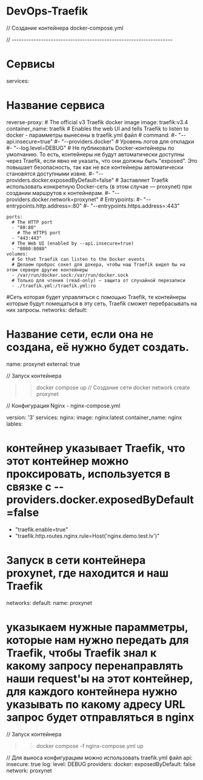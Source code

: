 # DevOps-Traefik


// Создание контейнера
docker-compose.yml


// ------------------------------------------------------------------


# Сервисы
services:
  # Название сервиса 
  reverse-proxy:
    # The official v3 Traefik docker image
    image: traefik:v3.4
    container_name: traefik
    # Enables the web UI and tells Traefik to listen to docker - парамметры вынесены в traefik.yml файл
    # command: 
      #- "--api.insecure=true" 
      #- "--providers.docker"
      # Уровень логов для откладки
      #- "--log.level=DEBUG"
      # Не публиковать Docker-контейнеры по умолчанию. То есть, контейнеры не будут автоматически доступны через Traefik, если явно не указать, что они должны быть "exposed". Это повышает безопасность, так как не все контейнеры автоматически становятся доступными извне.
      #- "--providers.docker.exposedByDefault=false"
      # Заставляет Traefik использовать конкретную Docker-сеть (в этом случае — proxynet) при создании маршрутов к контейнерам.
      #- "--providers.docker.network=proxynet"
      # Entrypoints:
      #- "--entrypoints.http.address=:80"
      #- "--entrypoints.https.address=:443"

    ports:
      # The HTTP port
      - "80:80"
        # The HTTPS port
      - "443:443"
      # The Web UI (enabled by --api.insecure=true)
      - "8080:8080"
    volumes:
      # So that Traefik can listen to the Docker events
      # Делаем проброс сокет для докера, чтобы наш Traefik видел бы на этом сервере другие контейнеры
      - /var/run/docker.sock:/var/run/docker.sock
      # Только для чтения (read-only) — защита от случайной перезаписи
      - ./traefik.yml:/traefik.yml:ro
#Сеть которая будет управляться с помощью Traefik, те контейнеры которые будут помещаться в эту сеть, Traefik сможет перебрасывать на них запросы.
networks:
 default:
  # Название сети, если она не создана, её нужно будет создать.
  name: proxynet
  external: true

// Запуск контейнера
>> docker compose up
// Создание сети
>> docker network create proxynet




// Конфигурация Nginx - nginx-compose.yml

version: '3'
services:
 nginx:
  image: nginx:latest
  container_name: nginx
  lables:
   # контейнер указывает Traefik, что этот контейнер можно проксировать, используется в связке с --providers.docker.exposedByDefault=false
   - "traefik.enable=true"
   - "traefik.http.routes.nginx.rule=Host('nginx.demo.test.lv')"
# Запуск в сети контейнера proxynet, где находится и наш Traefik
networks:
 default:
  name: proxynet

# указыкаем нужные парамметры, которые нам нужно передать для Traefik, чтобы Traefik знал к какому запросу перенаправлять наши request'ы на этот контейнер, для каждого контейнера нужно указывать по какому адресу URL запрос будет отправляться в nginx

// Запуск контейнера 
>> docker compose -f nginx-compose.yml up



// Для выноса конфигурацмм можно использовать traefik.yml файл
api:
 insecure: true
log: 
 level: DEBUG
providers:
 docker:
  exposedByDefault: false
  network: proxynet

